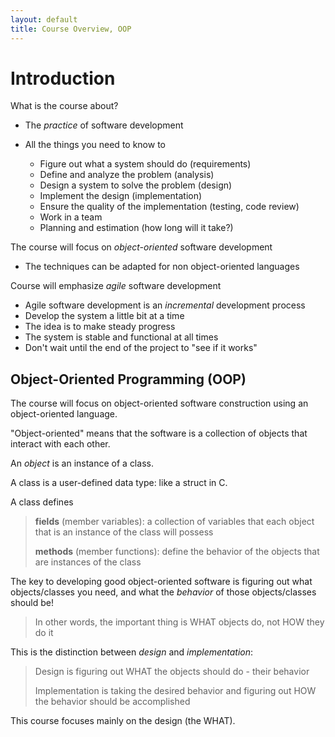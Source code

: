 ```yaml
---
layout: default
title: Course Overview, OOP
---
```


Introduction
============

What is the course about?

-   The *practice* of software development
-   All the things you need to know to

    -   Figure out what a system should do (requirements)
    -   Define and analyze the problem (analysis)
    -   Design a system to solve the problem (design)
    -   Implement the design (implementation)
    -   Ensure the quality of the implementation (testing, code review)
    -   Work in a team
    -   Planning and estimation (how long will it take?)

The course will focus on *object-oriented* software development

-   The techniques can be adapted for non object-oriented languages

Course will emphasize *agile* software development

-   Agile software development is an *incremental* development process
-   Develop the system a little bit at a time
-   The idea is to make steady progress
-   The system is stable and functional at all times
-   Don't wait until the end of the project to "see if it works"

Object-Oriented Programming (OOP)
---------------------------------

The course will focus on object-oriented software construction using an object-oriented language.

"Object-oriented" means that the software is a collection of objects that interact with each other.

An *object* is an instance of a class.

A class is a user-defined data type: like a struct in C.

A class defines

> **fields** (member variables): a collection of variables that each object that is an instance of the class will possess
>
> **methods** (member functions): define the behavior of the objects that are instances of the class

The key to developing good object-oriented software is figuring out what objects/classes you need, and what the *behavior* of those objects/classes should be!

> In other words, the important thing is WHAT objects do, not HOW they do it

This is the distinction between *design* and *implementation*:

> Design is figuring out WHAT the objects should do - their behavior
>
> Implementation is taking the desired behavior and figuring out HOW the behavior should be accomplished

This course focuses mainly on the design (the WHAT).

